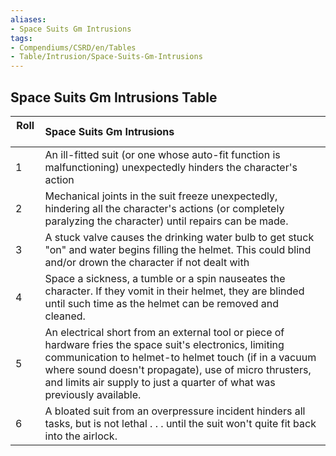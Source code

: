 ```yaml
---
aliases:
- Space Suits Gm Intrusions
tags:
- Compendiums/CSRD/en/Tables
- Table/Intrusion/Space-Suits-Gm-Intrusions
---
```


## Space Suits Gm Intrusions Table
|  Roll &nbsp; &nbsp; | Space Suits Gm Intrusions  |
| ------------- | :----------- |
| 1 | An ill-fitted suit (or one whose auto-fit function is malfunctioning) unexpectedly hinders the character's action |
| 2 | Mechanical joints in the suit freeze unexpectedly, hindering all the character's actions (or completely paralyzing the character) until repairs can be made. |
| 3 | A stuck valve causes the drinking water bulb to get stuck "on" and water begins filling the helmet. This could blind and/or drown the character if not dealt with |
| 4 | Space a sickness, a tumble or a spin nauseates the character. If they vomit in their helmet, they are blinded until such time as the helmet can be removed and cleaned. |
| 5 | An electrical short from an external tool or piece of hardware fries the space suit's electronics, limiting communication to helmet-to helmet touch (if in a vacuum where sound doesn't propagate), use of micro thrusters, and limits air supply to just a quarter of what was previously available. |
| 6 | A bloated suit from an overpressure incident hinders all tasks, but is not lethal . . . until the suit won't quite fit back into the airlock. |